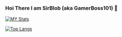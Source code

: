 ### Hoi There I am SirBlob (aka GamerBoss101) 👋


[![MY Stats](https://github-readme-stats.vercel.app/api?username=GamerBoss101)](https://github.com/anuraghazra/github-readme-stats) 

[![Top Langs](https://github-readme-stats.vercel.app/api/top-langs/?username=GamerBoss101)](https://github.com/GamerBoss101)


<!--
**GamerBoss101/GamerBoss101** is a ✨ _special_ ✨ repository because its `README.md` (this file) appears on your GitHub profile.

Here are some ideas to get you started:

- 🔭 I’m currently working on ...
- 🌱 I’m currently learning ...
- 👯 I’m looking to collaborate on ...
- 🤔 I’m looking for help with ...
- 💬 Ask me about ...
- 📫 How to reach me: ...
- 😄 Pronouns: ...
- ⚡ Fun fact: ...
-->

